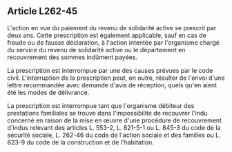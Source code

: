 ## Article L262-45

L'action en vue du paiement du revenu de solidarité active se prescrit par deux ans. Cette prescription est
également applicable, sauf en cas de fraude ou de fausse déclaration, à l'action intentée par l'organisme
chargé du service du revenu de solidarité active ou le département en recouvrement des sommes indûment
payées.

La prescription est interrompue par une des causes prévues par le code civil. L'interruption de la prescription
peut, en outre, résulter de l'envoi d'une lettre recommandée avec demande d'avis de réception, quels qu'en
aient été les modes de délivrance.

La prescription est interrompue tant que l'organisme débiteur des prestations familiales se trouve dans
l'impossibilité de recouvrer l'indu concerné en raison de la mise en œuvre d'une procédure de recouvrement
d'indus relevant des articles L. 553-2, L. 821-5-1 ou L. 845-3 du code de la sécurité sociale, L. 262-46 du
code de l'action sociale et des familles ou L. 823-9 du code de la construction et de l'habitation.

